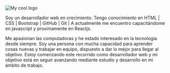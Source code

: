 <img src="(https://www.weareamundsen.com/wp-content/uploads/2017/02/code-1076536_960_720.jpg)" alt="My cool logo"/>

Soy un desarrollador web en crecimiento. 
Tengo conocimiento en HTML | CSS | Bootstrap | GitHub | Git |
A actualmente me encuentro capacitándome en javascript y proximamente en Reactjs.

Me apasionan las computadoras y he estado interesado en la tecnología desde siempre.
Soy una persona con mucha capacidad para aprender cosas nuevas y trabajar en equipo, dispuesto a dar lo mejor para llegar al objetivo.
Estoy comenzando este recorrido como desarrollador web y mi objetivo está en seguir avanzando mediante
estudio y desarrollo en mi ámbito de trabajo.





